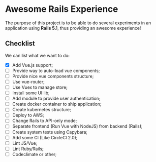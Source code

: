 # Awesome Rails Experience

The purpose of this project is to be able to do several experiments in an application using **Rails 5.1**, thus providing an awesome experience!

## Checklist

We can list what we want to do:

- [x] Add Vue.js support;
- [ ] Provide way to auto-load vue components;
- [ ] Provide nice vue components structure;
- [ ] Use vue-router;
- [ ] Use Vuex to manage store;
- [ ] Install some UI lib;
- [ ] Add module to provide user authentication;
- [ ] Create docker container to ship application;
- [ ] Create kubernetes structure;
- [ ] Deploy to AWS;
- [ ] Change Rails to API-only mode;
- [ ] Separate frontend (Run Vue with NodeJS) from backend (Rails);
- [ ] Create system tests using Capybara;
- [ ] Add some CI (Like CircleCI 2.0);
- [ ] Lint JS/Vue;
- [ ] Lint Ruby/Rails;
- [ ] Codeclimate or other;
